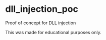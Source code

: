 # dll_injection_poc
Proof of concept for DLL injection



This was made for educational purposes only.
